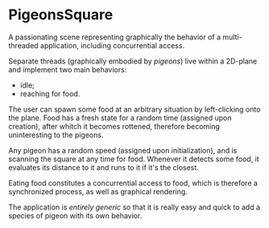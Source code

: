 # PigeonsSquare

A passionating scene representing graphically the behavior of a multi-threaded application, including concurrential access.

Separate threads (graphically embodied by *pigeons*) live within a 2D-plane and implement two main behaviors:
* idle;
* reaching for food.

The user can spawn some food at an arbitrary situation by left-clicking onto the plane. Food has a fresh state for a random time (assigned upon creation), after whitch it becomes rottened, therefore becoming uninteresting to the pigeons.

Any pigeon has a random speed (assigned upon initialization), and is scanning the square at any time for food. Whenever it detects some food, it evaluates its distance to it and runs to it if it's the closest.

Eating food constitutes a concurrential access to food, which is therefore a synchronized process, as well as graphical rendering.

The application is *entirely generic* so that it is really easy and quick to add a species of pigeon with its own behavior.
